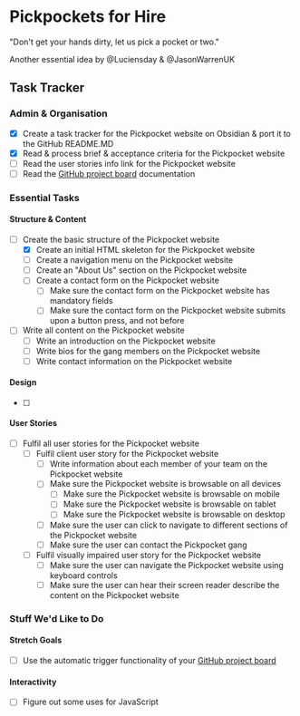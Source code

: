 # Pickpockets for Hire

"Don't get your hands dirty, let us pick a pocket or two."

Another essential idea by @Luciensday & @JasonWarrenUK

## Task Tracker

### Admin & Organisation

- [x] Create a task tracker for the Pickpocket website on Obsidian & port it to the GitHub README.MD
- [x] Read & process brief & acceptance criteria for the Pickpocket website
- [ ] Read the user stories info link for the Pickpocket website
- [ ] Read the [GitHub project board](https://docs.github.com/en/issues/planning-and-tracking-with-projects/learning-about-projects/about-projects) documentation

### Essential Tasks

#### Structure & Content

- [ ] Create the basic structure of the Pickpocket website
	- [x] Create an initial HTML skeleton for the Pickpocket website
	- [ ] Create a navigation menu on the Pickpocket website
	- [ ] Create an "About Us" section on the Pickpocket website
	- [ ] Create a contact form on the Pickpocket website
		- [ ] Make sure the contact form on the Pickpocket website has mandatory fields
		- [ ] Make sure the contact form on the Pickpocket website submits upon a button press, and not before
- [ ] Write all content on the Pickpocket website
	- [ ] Write an introduction on the Pickpocket website
	- [ ] Write bios for the gang members on the Pickpocket website
	- [ ] Write contact information on the Pickpocket website

#### Design

- [ ] 

#### User Stories

- [ ] Fulfil all user stories for the Pickpocket website
	- [ ] Fulfil client user story for the Pickpocket website
		- [ ] Write information about each member of your team on the Pickpocket website
		- [ ] Make sure the Pickpocket website is browsable on all devices
			- [ ] Make sure the Pickpocket website is browsable on mobile
			- [ ] Make sure the Pickpocket website is browsable on tablet
			- [ ] Make sure the Pickpocket website is browsable on desktop
		- [ ] Make sure the user can click to navigate to different sections of the Pickpocket website
		- [ ] Make sure the user can contact the Pickpocket gang
	- [ ] Fulfil visually impaired user story for the Pickpocket website
		- [ ] Make sure the user can navigate the Pickpocket website using keyboard controls
		- [ ] Make sure the user can hear their screen reader describe the content on the Pickpocket website

### Stuff We'd Like to Do

#### Stretch Goals

- [ ] Use the automatic trigger functionality of your [GitHub project board](https://docs.github.com/en/issues/planning-and-tracking-with-projects/learning-about-projects/about-projects)

#### Interactivity

- [ ] Figure out some uses for JavaScript

